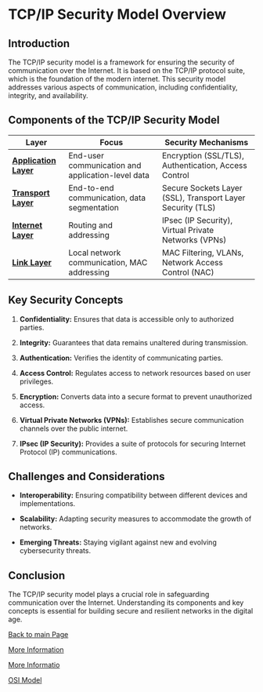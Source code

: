 # TCP/IP Security Model Overview

## Introduction

The TCP/IP security model is a framework for ensuring the security of communication over the Internet. It is based on the TCP/IP protocol suite, which is the foundation of the modern internet. This security model addresses various aspects of communication, including confidentiality, integrity, and availability.

## Components of the TCP/IP Security Model

| **Layer**                                                    | **Focus**                                         | **Security Mechanisms**                                    |
|--------------------------------------------------------------|---------------------------------------------------|------------------------------------------------------------|
| [**Application Layer**](article?article=Application%20Layer) | End-user communication and application-level data | Encryption (SSL/TLS), Authentication, Access Control       |
| [**Transport Layer**](article?article=Transport%20Layer)     | End-to-end communication, data segmentation       | Secure Sockets Layer (SSL), Transport Layer Security (TLS) |
| [**Internet Layer**](article?article=Internet%20Layer)       | Routing and addressing                            | IPsec (IP Security), Virtual Private Networks (VPNs)       |
| [**Link Layer**](article?article=Link%20Layer)               | Local network communication, MAC addressing       | MAC Filtering, VLANs, Network Access Control (NAC)         |


## Key Security Concepts

1. **Confidentiality:** Ensures that data is accessible only to authorized parties.

2. **Integrity:** Guarantees that data remains unaltered during transmission.

3. **Authentication:** Verifies the identity of communicating parties.

4. **Access Control:** Regulates access to network resources based on user privileges.

5. **Encryption:** Converts data into a secure format to prevent unauthorized access.

6. **Virtual Private Networks (VPNs):** Establishes secure communication channels over the public internet.

7. **IPsec (IP Security):** Provides a suite of protocols for securing Internet Protocol (IP) communications.

## Challenges and Considerations

- **Interoperability:** Ensuring compatibility between different devices and implementations.

- **Scalability:** Adapting security measures to accommodate the growth of networks.

- **Emerging Threats:** Staying vigilant against new and evolving cybersecurity threats.

## Conclusion

The TCP/IP security model plays a crucial role in safeguarding communication over the Internet. Understanding its components and key concepts is essential for building secure and resilient networks in the digital age.


[Back to main Page](/)

[More Information](https://en.wikipedia.org/wiki/Internet_protocol_suite)

[More Informatio](https://www.geeksforgeeks.org/tcp-ip-model/)

[OSI Model](https://en.wikipedia.org/wiki/OSI_model)

